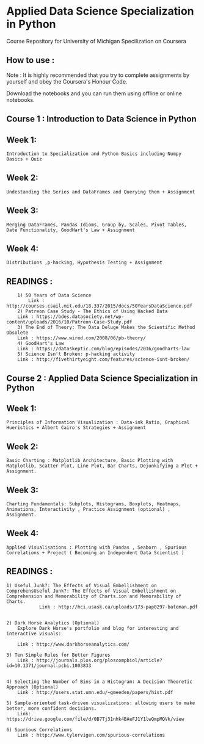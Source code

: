 # Applied Data Science Specialization in Python 

Course Repository for University of Michigan Specilization on Coursera

## How to use : 
Note : It is highly recommended that you try to complete assignments by yourself and obey the Coursera's Honour Code.

Download the notebooks and you can run them using offline or online notebooks.

## Course 1 : Introduction to Data Science in Python


## Week 1: 
	Introduction to Specialization and Python Basics including Numpy Basics + Quiz 


## Week 2: 
	Undestanding the Series and DataFrames and Querying them + Assignment


## Week 3: 
	Merging DataFrames, Pandas Idioms, Group by, Scales, Pivot Tables, Date Functionality, GoodHart's Law + Assignment 


## Week 4:
	Distributions ,p-hacking, Hypothesis Testing + Assignment



## READINGS : 
	    1) 50 Years of Data Science 
	        Link : http://courses.csail.mit.edu/18.337/2015/docs/50YearsDataScience.pdf
	    2) Patreon Case Study - The Ethics of Using Hacked Data 
		Link : https://bdes.datasociety.net/wp-content/uploads/2016/10/Patreon-Case-Study.pdf
	    3) The End of Theory: The Data Deluge Makes the Scientific Method Obsolete
		Link : https://www.wired.com/2008/06/pb-theory/
	    4) GoodHart's Law 
		Link : https://dataskeptic.com/blog/episodes/2016/goodharts-law
	    5) Science Isn't Broken: p-hacking activity
		Link : http://fivethirtyeight.com/features/science-isnt-broken/



## Course  2 : Applied Data Science Specialization in Python
##      Week 1: 
	Principles of Information Visualization : Data-ink Ratio, Graphical Hueristics + Albert Cairo's Strategies + Assignment


##      Week 2: 
	Basic Charting : Matplotlib Architecture, Basic Plotting with Matplotlib, Scatter Plot, Line Plot, Bar Charts, Dejunkifying a Plot + Assignment.
	
##      Week 3:
	Charting Fundamentals: Subplots, Histograms, Boxplots, Heatmaps, Animations, Interactivity , Practice Assignment (optional) , Assignment.

	
##      Week 4: 
	Applied Visualisations : Plotting with Pandas , Seaborn , Spurious Correlations + Project ( Becoming an Independent Data Scientist )



## READINGS : 

	1) Useful Junk?: The Effects of Visual Embellishment on ComprehensUseful Junk?: The Effects of Visual Embellishment on Comprehension and Memorability of Charts.ion and Memorability of Charts.
		        Link : http://hci.usask.ca/uploads/173-pap0297-bateman.pdf
			

	2) Dark Horse Analytics (Optional)
		Explore Dark Horse's portfolio and blog for interesting and interactive visuals:

		Link : http://www.darkhorseanalytics.com/
		
	3) Ten Simple Rules for Better Figures
		Link : http://journals.plos.org/ploscompbiol/article?id=10.1371/journal.pcbi.1003833
		
	
	4) Selecting the Number of Bins in a Histogram: A Decision Theoretic Approach (Optional)
		Link : http://users.stat.umn.edu/~gmeeden/papers/hist.pdf
		
	5) Sample-oriented task-driven visualizations: allowing users to make better, more confident decisions.
		Link: https://drive.google.com/file/d/0B7Tj31nhk4BAeFJ1Y1lwQmpMQVk/view
		
	6) Spurious Correlations
		Link : http://www.tylervigen.com/spurious-correlations
		
























